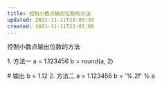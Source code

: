```yaml
---
title: 控制小数点输出位数的方法
updated: 2021-11-11T23:03:34
created: 2021-11-11T23:03:06
---
```


控制小数点输出位数的方法

1\. 方法一
a = 1.123456
b = round(a, 2)

\# 输出 b = 1.12
2\. 方法二
a = 1.123456
b = '%.2f' % a

